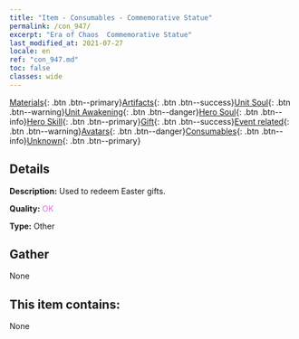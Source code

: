 ```yaml
---
title: "Item - Consumables - Commemorative Statue"
permalink: /con_947/
excerpt: "Era of Chaos  Commemorative Statue"
last_modified_at: 2021-07-27
locale: en
ref: "con_947.md"
toc: false
classes: wide
---
```

 [Materials](/Items/){: .btn .btn--primary}[Artifacts](/Items/Artifacts/){: .btn .btn--success}[Unit Soul](/Items/UnitSoul/){: .btn .btn--warning}[Unit Awakening](/Items/UnitAwakening/){: .btn .btn--danger}[Hero Soul](/Items/HeroSoul/){: .btn .btn--info}[Hero Skill](/Items/HeroSkill/){: .btn .btn--primary}[Gift](/Items/Gift/){: .btn .btn--success}[Event related](/Items/Events/){: .btn .btn--warning}[Avatars](/Items/Avatars/){: .btn .btn--danger}[Consumables](/Items/Consumables/){: .btn .btn--info}[Unknown](/Items/Unknown/){: .btn .btn--primary}

## Details
 **Description:** Used to redeem Easter gifts.

 **Quality:** <span style="color: #DA70D6">OK</span>

 **Type:** Other

## Gather

  None

## This item contains:

  None

